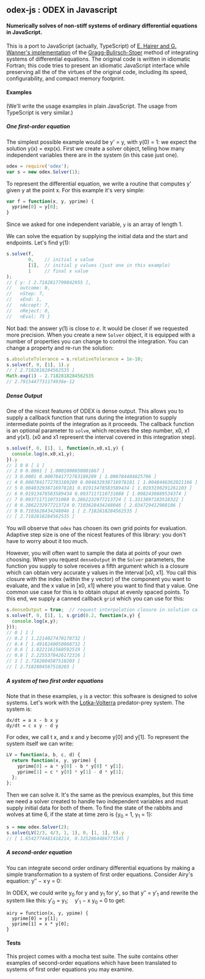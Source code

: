 ## odex-js : ODEX in Javascript

#### Numerically solves of non-stiff systems of ordinary differential equations in JavaScript.

This is a port to JavaScript (actually, TypeScript) of [E. Hairer and
G. Wanner's implementation][odex] of the [Gragg-Bulirsch-Stoer][gbs] method of integrating
systems of differential equations. The original code is written in idiomatic
Fortran; this code tries to present an idiomatic JavaScript interface while
preserving all the of the virtues of the original code, including its speed,
configurability, and compact memory footprint.

#### Examples
(We'll write the usage examples in plain JavaScript. The usage from TypeScript
is very similar.)
##### One first-order equation

The simplest possible example would be y' = y, with y(0) = 1: we expect the
solution y(x) = exp(x). First we create a solver object, telling how many
independent variables there are in the system (in this case just one).

```js
odex = require('odex');
var s = new odex.Solver(1);
```

To represent the differential equation, we write a
routine that computes y' given y at the point x. For this example it's very
simple:

```js
var f = function(x, y, yprime) {
  yprime[0] = y[0];
}
```

Since we asked for one independent variable, `y` is an array of length 1.


We can solve the equation by supplying the initial data and the start
and endpoints. Let's find y(1):

```js
s.solve(f,
        0,    // initial x value
        [1],  // initial y values (just one in this example)
        1     // final x value
);
// { y: [ 2.7182817799042955 ],
//   outcome: 0,
//   nStep: 7,
//   xEnd: 1,
//   nAccept: 7,
//   nReject: 0,
//   nEval: 75 }
```

Not bad: the answer y(1) is close to *e*. It would be closer if we requested
more precision. When you create a new `Solver` object, it is
equipped with a number of properties you can change to control the integration.
You can change a property and re-run the solution:

```js
s.absoluteTolerance = s.relativeTolerance = 1e-10;
s.solve(f, 0, [1], 1).y
// [ 2.7182818284562535 ]
Math.exp(1) - 2.7182818284562535
// 2.7915447731174936e-12
```

##### Dense Output
One of the nicest features of ODEX is dense output. This allows you to supply
a callback function that runs during the integration to supply intermediate
points of the integration as it proceeds. The callback function is an optional
parameter to `solve`, which receives the step number, x0, x1 and y(x1). (x0
and x1 represent the interval covered in this integration step).

```js
s.solve(f, 0, [1], 1, function(n,x0,x1,y) {
  console.log(n,x0,x1,y);
}).y
// 1 0 0 [ 1 ]
// 2 0 0.0001 [ 1.0001000050001667 ]
// 3 0.0001 0.0007841772783189289 [ 1.000784484825706 ]
// 4 0.0007841772783189289 0.004832938716978181 [ 1.0048446362021166 ]
// 5 0.004832938716978181 0.01913478583589434 [ 1.0193190291261103 ]
// 6 0.01913478583589434 0.0937117110731088 [ 1.0982430889534374 ]
// 7 0.0937117110731088 0.2862232977213724 [ 1.3313897183518322 ]
// 8 0.2862232977213724 0.7103628434248046 [ 2.034729412908106 ]
// 9 0.7103628434248046 1 [ 2.7182818284562535 ]
// [ 2.7182818284562535 ]
```

You will observe that `odex` has chosen its own grid points for evaluation.
Adaptive step size is one of the nicest features of this library: you don't
have to worry about it too much.

However, you will often want to sample the data at points of your own choosing.
When you request `denseOutput` in the `Solver` parameters, the function you
supply to solve receives a fifth argument which is a closure which can obtain
very accurate y values in the interval [x0, x1].  You call this closure with
the index (within the y vector) of the component you want to evaluate, and the
x value in [x0, x1] where you want to find that y value. One common use case
for this is to obtain otuput at evenly spaced points. To this end, we supply a
canned callback `grid` which you can use for this:

```js
s.denseOutput = true;  // request interpolation closure in solution callback
s.solve(f, 0, [1], 1, s.grid(0.2, function(x,y) {
  console.log(x,y);
}));
// 0 [ 1 ]
// 0.2 [ 1.2214027470178732 ]
// 0.4 [ 1.4918240050068732 ]
// 0.6 [ 1.8221161568592519 ]
// 0.8 [ 2.2255378426172316 ]
// 1 [ 2.7182804587510203 ]
// [ 2.7182804587510203 ]
```
##### A system of two first order equations
Note that in these examples, `y` is a vector: this software is designed to
solve systems. Let's work with the [Lotka-Volterra][lv] predator-prey system.
The system is:

```
dx/dt = a x - b x y
dy/dt = c x y - d y
```

For odex, we call t x, and x and y become y[0] and y[1]. To represent
the system itself we can write:

```js
LV = function(a, b, c, d) {
  return function(x, y, yprime) {
    yprime[0] = a * y[0] - b * y[0] * y[1];
    yprime[1] = c * y[0] * y[1] - d * y[1];
  };
};
```

Then we can solve it. It's the same as the previous examples, but this time
we need a solver created to handle two independent variables and must supply
initial data for both of them. To find the state of the rabbits and wolves
at time 6, if the state at time zero is {y<sub>0</sub> = 1, y<sub>1</sub>
= 1}:

```js
s = new odex.Solver(2);
s.solve(LV(2/3, 4/3, 1, 1), 0, [1, 1], 6).y
// [ 1.6542774481418214, 0.3252864486771545 ]
````

##### A second-order equation

You can integrate second order ordinary differential equations by making a
simple transformation to a system of first order equations. Consider Airy's
equation: y&Prime;&nbsp;&minus;&nbsp;x&thinsp;y = 0:

In ODEX, we could write y<sub>0</sub> for y and y<sub>1</sub> for y&prime;,
so that y&Prime; = y&prime;<sub>1</sub> and rewrite the system like this:
y&prime;<sub>0</sub>&nbsp;=&nbsp;y<sub>1</sub>;&emsp;
y&prime;<sub>1</sub>&nbsp;&minus;&nbsp;x&nbsp;y<sub>0</sub>&nbsp;=&nbsp;0 to get:


```
airy = function(x, y, ypime) {
  yprime[0] = y[1];
  yprime[1] = x * y[0];
}
```

#### Tests
This project comes with a mocha test suite. The suite contains other
examples of second-order equations which have been translated to
systems of first order equations you may examine.

[odex]: http://www.unige.ch/~hairer/software.html
[gbs]: https://en.wikipedia.org/wiki/Bulirsch%E2%80%93Stoer_algorithm
[lv]: https://en.wikipedia.org/wiki/Lotka%E2%80%93Volterra_equations